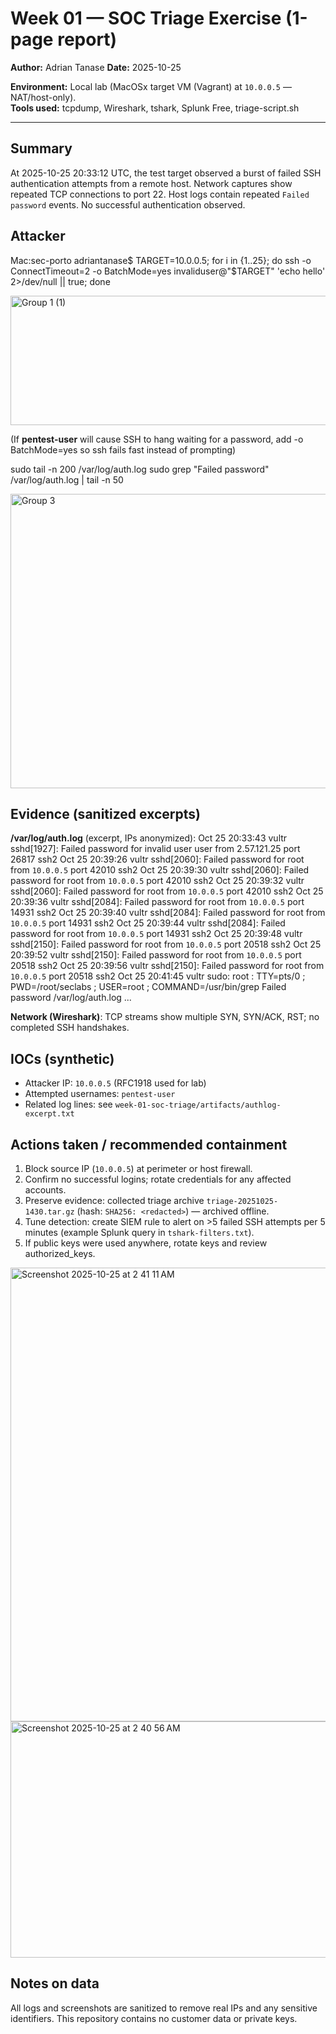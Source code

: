 # Week 01 — SOC Triage Exercise (1-page report)

**Author:** Adrian Tanase
**Date:** 2025-10-25  

**Environment:** Local lab (MacOSx target VM (Vagrant) at `10.0.0.5` — NAT/host-only).  
**Tools used:** tcpdump, Wireshark, tshark, Splunk Free, triage-script.sh

---

## Summary
At 2025-10-25 20:33:12 UTC, the test target observed a burst of failed SSH authentication attempts from a remote host. Network captures show repeated TCP connections to port 22. Host logs contain repeated `Failed password` events. No successful authentication observed.

## Attacker
Mac:sec-porto adriantanase$ TARGET=10.0.0.5; for i in {1..25}; do ssh -o ConnectTimeout=2 -o BatchMode=yes invaliduser@"$TARGET" 'echo hello' 2>/dev/null || true; done


<img width="512" height="207" alt="Group 1 (1)" src="https://github.com/user-attachments/assets/1dcba541-4dd7-40f1-bb85-881c6562d175" />

(If **pentest-user** will cause SSH to hang waiting for a password, add -o BatchMode=yes so ssh fails fast instead of prompting)

sudo tail -n 200 /var/log/auth.log
sudo grep "Failed password" /var/log/auth.log | tail -n 50


<img width="796" height="471" alt="Group 3" src="https://github.com/user-attachments/assets/19aefe41-8c9a-44a5-8118-241f90618106" />


## Evidence (sanitized excerpts)
**/var/log/auth.log** (excerpt, IPs anonymized):
Oct 25 20:33:43 vultr sshd[1927]: Failed password for invalid user user from 2.57.121.25 port 26817 ssh2
Oct 25 20:39:26 vultr sshd[2060]: Failed password for root from `10.0.0.5` port 42010 ssh2
Oct 25 20:39:30 vultr sshd[2060]: Failed password for root from `10.0.0.5` port 42010 ssh2
Oct 25 20:39:32 vultr sshd[2060]: Failed password for root from `10.0.0.5` port 42010 ssh2
Oct 25 20:39:36 vultr sshd[2084]: Failed password for root from `10.0.0.5` port 14931 ssh2
Oct 25 20:39:40 vultr sshd[2084]: Failed password for root from `10.0.0.5` port 14931 ssh2
Oct 25 20:39:44 vultr sshd[2084]: Failed password for root from `10.0.0.5` port 14931 ssh2
Oct 25 20:39:48 vultr sshd[2150]: Failed password for root from `10.0.0.5` port 20518 ssh2
Oct 25 20:39:52 vultr sshd[2150]: Failed password for root from `10.0.0.5` port 20518 ssh2
Oct 25 20:39:56 vultr sshd[2150]: Failed password for root from `10.0.0.5` port 20518 ssh2
Oct 25 20:41:45 vultr sudo:     root : TTY=pts/0 ; PWD=/root/seclabs ; USER=root ; COMMAND=/usr/bin/grep Failed password /var/log/auth.log
...

**Network (Wireshark)**: TCP streams show multiple SYN, SYN/ACK, RST; no completed SSH handshakes.

## IOCs (synthetic)
- Attacker IP: `10.0.0.5` (RFC1918 used for lab)  
- Attempted usernames: `pentest-user`
- Related log lines: see `week-01-soc-triage/artifacts/authlog-excerpt.txt`

## Actions taken / recommended containment
1. Block source IP (`10.0.0.5`) at perimeter or host firewall.  
2. Confirm no successful logins; rotate credentials for any affected accounts.  
3. Preserve evidence: collected triage archive `triage-20251025-1430.tar.gz` (hash: `SHA256: <redacted>`) — archived offline.  
4. Tune detection: create SIEM rule to alert on >5 failed SSH attempts per 5 minutes (example Splunk query in `tshark-filters.txt`).  
5. If public keys were used anywhere, rotate keys and review authorized_keys.

<img width="1277" height="726" alt="Screenshot 2025-10-25 at 2 41 11 AM" src="https://github.com/user-attachments/assets/1db57f2f-bfa3-448d-9117-4e5673cb13c9" />

<img width="648" height="378" alt="Screenshot 2025-10-25 at 2 40 56 AM" src="https://github.com/user-attachments/assets/0e52df30-a574-4260-b498-e1c119b2fb3c" />



## Notes on data
All logs and screenshots are sanitized to remove real IPs and any sensitive identifiers. This repository contains no customer data or private keys.
